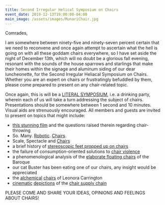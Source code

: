 ```yaml
---
title: Second Irregular Helical Symposium on Chairs
event_date: 2019-12-13T19:00:00-04:00
main_image: /assets/images/MunariChair.jpg
---
```


Comrades,

I am somewhere between ninety-five and ninety-seven percent certain that we
need to reconvene and once again attempt to ascertain what the hell is going on
with all these goddam chairs everywhere, so I have set aside the night of
December 13th, which will no doubt be a glorious fall evening, resonant with
the sounds of the house sparrows and starlings that make their homes within the
signage and aluminum siding of our dear luncheonette, for the Second Irregular
Heliacal Symposium on Chairs. Whether you are an expert on chairs or
frustratingly befuddled by them, please come prepared to present on any
chair-related topic.

Once again, this is will be a [LITERAL
SYMPOSIUM](https://upload.wikimedia.org/wikipedia/commons/0/0e/Symposium_scene_Nicias_Painter_MAN.jpg),
i.e. a drinking party, wherein each of us will take a turn addressing the
subject of chairs. Presentations should be somewhere between 1 second and 10
minutes. Visual aids are strenuously encouraged. All members and guests are
invited to present on topics that might include:

- [this stunning film](https://www.youtube.com/watch?v=6zThaaIfufQ) and the questions raised therein regarding chair-throwing
- So. Many. [Robotic](https://youtu.be/8CpXo_suIBY). [Chairs](https://www.youtube.com/watch?v=vlXh8RvvcuI).
- Scale, Spectacle and [Chairs](https://artsandculture.google.com/asset/_/fAE-6AJXfgE0Ig)
- a brief history of [stereoscopic feet propped up on chairs](http://media.getty.edu/museum/images/web/enlarge/09002201.jpg)
- the failure of consumption-oriented solutions to [chair violence](https://imgur.com/XbNfjQV)
- a phenomenological analysis of the [elaborate floating chairs](https://i.pinimg.com/originals/51/31/fe/5131fee6e897364665265d76427cc4f9.jpg) of the Baroque
- our cat Buster has been eating one of our chairs, any insight would be appreciated
- the [alchemical](http://farm3.static.flickr.com/2172/5772745125_097854f7d1_o.jpg) [chairs](http://www.tendreams.org/carrington/The%20Chair%201955.jpg) of Leonora Carrington
- [cinematic](https://getyarn.io/yarn-clip/de1af015-ce44-4f24-a5a7-b62e28f02596) [depictions](https://getyarn.io/yarn-clip/b26a198c-e1a4-4ef5-9cba-2b899734daf1) of the [chair supply chain](https://getyarn.io/yarn-clip/52d545df-949b-4f7f-b71b-7d1f1eae55ef)

PLEASE COME AND SHARE YOUR IDEAS, OPINIONS AND FEELINGS ABOUT CHAIRS!

